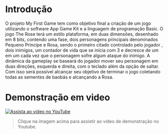 # Introdução 

O projeto My First Game tem como objetivo final a criação de um jogo utilizando o software App Game Kit e a linguagem de programação Basic. O jogo The Rose terá um estilo plataforma, em duas dimensões, desenhado em 8 bits, contendo uma fase, dois personagens principais denominados Pequeno Príncipe e Rosa, sendo o primeiro citado controlado pelo jogador , dois inimigos, um contador de vida que se inicia com 3 e decresce de um em um cada vez que o personagem sofre algum ataque do inimigo.  A dinâmica da gameplay se baseará do jogador mover seu personagem em duas direções, esquerda e direita, com o teclado além da opção de saltar. Com isso será possível alcançar seu objetivo de terminar o jogo coletando todas as sementes de baobás e alcançando a Rosa.

# Demonstração em video
[![Assista ao vídeo no YouTube](https://img.youtube.com/vi/56iMbbnqLq4/hqdefault.jpg)](https://www.youtube.com/watch?v=56iMbbnqLq4)
 >Clique na imagem acima para assistir ao vídeo de demonstração no Youtube.
